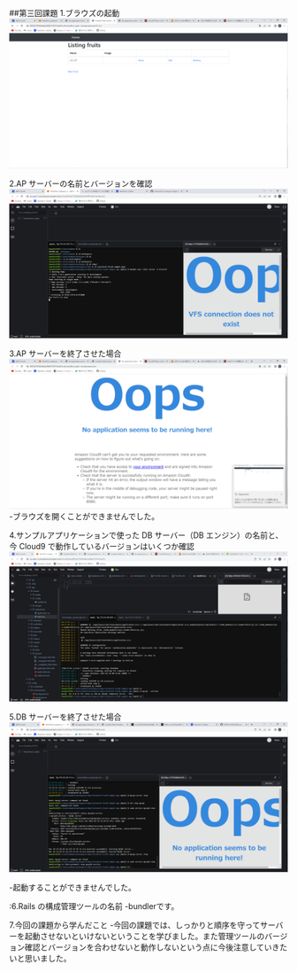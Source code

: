 
##第三回課題
1.ブラウズの起動
![1](images/1.png)

2.AP サーバーの名前とバージョンを確認
![2](images/2.png)

3.AP サーバーを終了させた場合
![3](images/3.png)
-ブラウズを開くことができませんでした。

4.サンプルアプリケーションで使った DB サーバー（DB エンジン）の名前と、今 Cloud9 で動作しているバージョンはいくつか確認
![4](images/4.png)

5.DB サーバーを終了させた場合
![5](images/5.png)

-起動することができませんでした。

:6.Rails の構成管理ツールの名前
-bundlerです。

7.今回の課題から学んだこと
-今回の課題では、しっかりと順序を守ってサーバーを起動させないといけないということを学びました。また管理ツールのバージョン確認とバージョンを合わせないと動作しないという点に今後注意していきたいと思いました。
